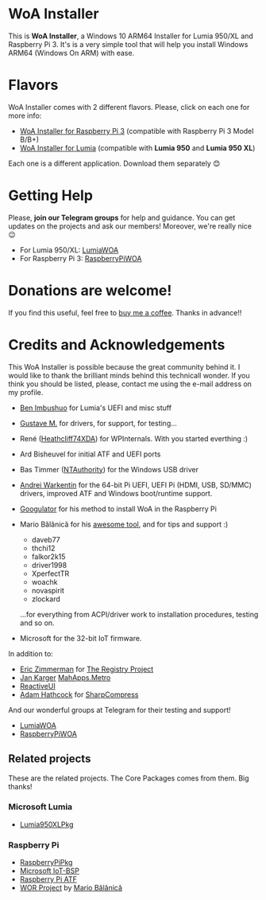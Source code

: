﻿# WoA Installer 
This is **WoA Installer**, a Windows 10 ARM64 Installer for Lumia 950/XL and Raspberry Pi 3. It's is a very simple tool that will help you install Windows ARM64 (Windows On ARM) with ease.

# Flavors

WoA Installer comes with 2 different flavors. Please, click on each one for more info:

* [WoA Installer for Raspberry Pi 3](Docs/Raspberry.md) (compatible with Raspberry Pi 3 Model B/B+) 
* [WoA Installer for Lumia](https://github.com/WOA-project/WOA-Deployer) (compatible with **Lumia 950** and **Lumia 950 XL**)

Each one is a different application. Download them separately 😊

# Getting Help
Please, **join our Telegram groups** for help and guidance. You can get updates on the projects and ask our members! Moreover, we're really nice 😉
* For Lumia 950/XL: [LumiaWOA](https://t.me/joinchat/Ey6mehEPg0Fe4utQNZ9yjA)
* For Raspberry Pi 3: [RaspberryPiWOA](https://t.me/raspberrypiwoa)

# Donations are welcome!
If you find this useful, feel free to [buy me a coffee](http://paypal.me/superjmn). Thanks in advance!!

# Credits and Acknowledgements

This WoA Installer is possible because the great community behind it. I would like to thank the brilliant minds behind this technicall wonder. If you think you should be listed, please, contact me using the e-mail address on my profile.

- [Ben Imbushuo](https://github.com/imbushuo) for Lumia's UEFI and misc stuff
- [Gustave M.](https://twitter.com/gus33000) for drivers, for support, for testing...
- René ([Heathcliff74XDA](http://www.twitter.com/Heathcliff74XDA)) for WPInternals. With you started everthing :)
- Ard Bisheuvel for initial ATF and UEFI ports
- Bas Timmer ([NTAuthority](https://github.com/nta)) for the Windows USB driver
- [Andrei Warkentin](https://github.com/andreiw) for the 64-bit Pi UEFI, UEFI Pi (HDMI, USB, SD/MMC) drivers, improved ATF and Windows boot/runtime support.
- [Googulator](https://github.com/Googulator) for his method to install WoA in the Raspberry Pi
- Mario Bălănică for his [awesome tool](https://www.worproject.ml), and for tips and support :)
	- daveb77
    - thchi12
    - falkor2k15
    - driver1998
    - XperfectTR
    - woachk
    - novaspirit
    - zlockard 
     
    ...for everything from ACPI/driver work to installation procedures, testing and so on.
- Microsoft for the 32-bit IoT firmware.

In addition to:

- [Eric Zimmerman](https://github.com/EricZimmerman) for [The Registry Project](https://github.com/EricZimmerman/Registry)
- [Jan Karger](https://github.com/punker76) [MahApps.Metro](https://mahapps.com)
- [ReactiveUI](https://reactiveui.net)
- [Adam Hathcock](https://github.com/adamhathcock) for [SharpCompress](https://github.com/adamhathcock/sharpcompress)

And our wonderful groups at Telegram for their testing and support!
- [LumiaWOA](https://t.me/joinchat/Ey6mehEPg0Fe4utQNZ9yjA)
- [RaspberryPiWOA](https://t.me/raspberrypiwoa)

## Related projects
These are the related projects. The Core Packages comes from them. Big thanks!

### Microsoft Lumia
- [Lumia950XLPkg](https://github.com/imbushuo/Lumia950XLPkg)
### Raspberry Pi
- [RaspberryPiPkg](https://github.com/andreiw/RaspberryPiPkg)
- [Microsoft IoT-BSP](https://github.com/ms-iot/bsp)
- [Raspberry Pi ATF](https://github.com/andreiw/raspberry-pi3-atf)
- [WOR Project](https://www.worproject.ml) by [Mario Bălănică](https://github.com/mariobalanica)
